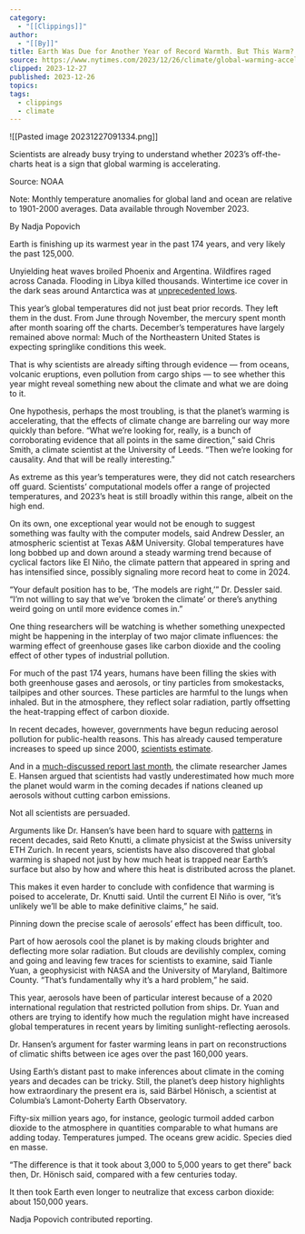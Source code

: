 ```yaml
---
category:
  - "[[Clippings]]"
author:
  - "[[By]]"
title: Earth Was Due for Another Year of Record Warmth. But This Warm?
source: https://www.nytimes.com/2023/12/26/climate/global-warming-accelerating.html
clipped: 2023-12-27
published: 2023-12-26
topics: 
tags:
  - clippings
  - climate
---
```

![[Pasted image 20231227091334.png]]

Scientists are already busy trying to understand whether 2023’s off-the-charts heat is a sign that global warming is accelerating.

Source: NOAA

Note: Monthly temperature anomalies for global land and ocean are relative to 1901-2000 averages. Data available through November 2023.

By Nadja Popovich

Earth is finishing up its warmest year in the past 174 years, and very likely the past 125,000.

Unyielding heat waves broiled Phoenix and Argentina. Wildfires raged across Canada. Flooding in Libya killed thousands. Wintertime ice cover in the dark seas around Antarctica was at [unprecedented lows](https://www.nytimes.com/2023/10/04/climate/antarctic-sea-ice-record-low.html).

This year’s global temperatures did not just beat prior records. They left them in the dust. From June through November, the mercury spent month after month soaring off the charts. December’s temperatures have largely remained above normal: Much of the Northeastern United States is expecting springlike conditions this week.

That is why scientists are already sifting through evidence — from oceans, volcanic eruptions, even pollution from cargo ships — to see whether this year might reveal something new about the climate and what we are doing to it.

One hypothesis, perhaps the most troubling, is that the planet’s warming is accelerating, that the effects of climate change are barreling our way more quickly than before. “What we’re looking for, really, is a bunch of corroborating evidence that all points in the same direction,” said Chris Smith, a climate scientist at the University of Leeds. “Then we’re looking for causality. And that will be really interesting.”

As extreme as this year’s temperatures were, they did not catch researchers off guard. Scientists’ computational models offer a range of projected temperatures, and 2023’s heat is still broadly within this range, albeit on the high end.

On its own, one exceptional year would not be enough to suggest something was faulty with the computer models, said Andrew Dessler, an atmospheric scientist at Texas A&M University. Global temperatures have long bobbed up and down around a steady warming trend because of cyclical factors like El Niño, the climate pattern that appeared in spring and has intensified since, possibly signaling more record heat to come in 2024.

“Your default position has to be, ‘The models are right,’” Dr. Dessler said. “I’m not willing to say that we’ve ‘broken the climate’ or there’s anything weird going on until more evidence comes in.”

One thing researchers will be watching is whether something unexpected might be happening in the interplay of two major climate influences: the warming effect of greenhouse gases like carbon dioxide and the cooling effect of other types of industrial pollution.

For much of the past 174 years, humans have been filling the skies with both greenhouse gases and aerosols, or tiny particles from smokestacks, tailpipes and other sources. These particles are harmful to the lungs when inhaled. But in the atmosphere, they reflect solar radiation, partly offsetting the heat-trapping effect of carbon dioxide.

In recent decades, however, governments have begun reducing aerosol pollution for public-health reasons. This has already caused temperature increases to speed up since 2000, [scientists estimate](https://journals.ametsoc.org/view/journals/clim/35/24/JCLI-D-22-0081.1.xml).

And in a [much-discussed report last month](https://www.nytimes.com/2023/11/02/climate/james-hansen-global-warming-report.html), the climate researcher James E. Hansen argued that scientists had vastly underestimated how much more the planet would warm in the coming decades if nations cleaned up aerosols without cutting carbon emissions.

Not all scientists are persuaded.

Arguments like Dr. Hansen’s have been hard to square with [patterns](https://www.science.org/doi/10.1126/sciadv.aaz9549) in recent decades, said Reto Knutti, a climate physicist at the Swiss university ETH Zurich. In recent years, scientists have also discovered that global warming is shaped not just by how much heat is trapped near Earth’s surface but also by how and where this heat is distributed across the planet.

This makes it even harder to conclude with confidence that warming is poised to accelerate, Dr. Knutti said. Until the current El Niño is over, “it’s unlikely we’ll be able to make definitive claims,” he said.

Pinning down the precise scale of aerosols’ effect has been difficult, too.

Part of how aerosols cool the planet is by making clouds brighter and deflecting more solar radiation. But clouds are devilishly complex, coming and going and leaving few traces for scientists to examine, said Tianle Yuan, a geophysicist with NASA and the University of Maryland, Baltimore County. “That’s fundamentally why it’s a hard problem,” he said.

This year, aerosols have been of particular interest because of a 2020 international regulation that restricted pollution from ships. Dr. Yuan and others are trying to identify how much the regulation might have increased global temperatures in recent years by limiting sunlight-reflecting aerosols.

Dr. Hansen’s argument for faster warming leans in part on reconstructions of climatic shifts between ice ages over the past 160,000 years.

Using Earth’s distant past to make inferences about climate in the coming years and decades can be tricky. Still, the planet’s deep history highlights how extraordinary the present era is, said Bärbel Hönisch, a scientist at Columbia’s Lamont-Doherty Earth Observatory.

Fifty-six million years ago, for instance, geologic turmoil added carbon dioxide to the atmosphere in quantities comparable to what humans are adding today. Temperatures jumped. The oceans grew acidic. Species died en masse.

“The difference is that it took about 3,000 to 5,000 years to get there” back then, Dr. Hönisch said, compared with a few centuries today.

It then took Earth even longer to neutralize that excess carbon dioxide: about 150,000 years.

Nadja Popovich contributed reporting.